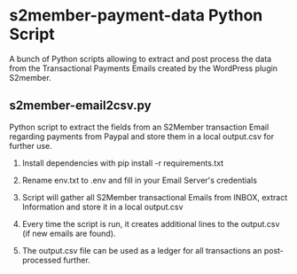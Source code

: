 # s2member-payment-data Python Script

A bunch of Python scripts allowing to extract and post process the data from the Transactional Payments Emails created by the WordPress plugin S2member.  


## s2member-email2csv.py

Python script to extract the fields from an S2Member transaction Email regarding payments from Paypal and store them in a local output.csv for further use.

1. Install dependencies with pip install -r requirements.txt

2. Rename env.txt to .env and fill in your Email Server's credentials

3. Script will gather all S2Member transactional Emails from INBOX, extract Information and store it in a local output.csv
 
4. Every time the script is run, it creates additional lines to the output.csv (if new emails are found).

5. The output.csv file can be used as a ledger for all transactions an post-processed further.
